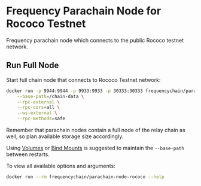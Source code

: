 # Frequency Parachain Node for Rococo Testnet

Frequency parachain node which connects to the public Rococo testnet network.

## Run Full Node

Start full chain node that connects to Rococo Testnet network:

```sh
docker run -p 9944:9944 -p 9933:9933 -p 30333:30333 frequencychain/parachain-node-rococo \
    --base-path=/chain-data \
    --rpc-external \
    --rpc-cors=all \
    --ws-external \
    --rpc-methods=safe
```

Remember that parachain nodes contain a full node of the relay chain as well, so plan available storage size accordingly.

Using [Volumes](https://docs.docker.com/storage/volumes/) or [Bind Mounts](https://docs.docker.com/storage/bind-mounts/) is suggested to maintain the `--base-path` between restarts.

To view all available options and arguments:

```sh
docker run --rm frequencychain/parachain-node-rococo --help
```
